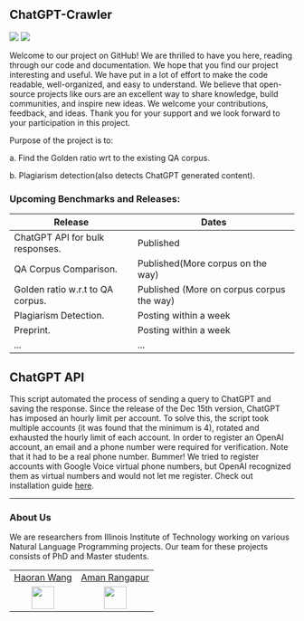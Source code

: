 ## ChatGPT-Crawler

![](https://img.shields.io/badge/Languages-%20English-red) 
![](https://img.shields.io/badge/ChatGPT-Corpus%2C%20Detector-blue)


Welcome to our project on GitHub! We are thrilled to have you here, reading through our code and documentation. We hope that you find our project interesting and useful. We have put in a lot of effort to make the code readable, well-organized, and easy to understand. We believe that open-source projects like ours are an excellent way to share knowledge, build communities, and inspire new ideas. We welcome your contributions, feedback, and ideas. Thank you for your support and we look forward to your participation in this project.<br>


Purpose of the project is to:

a. Find the Golden ratio wrt to the existing QA corpus.

b. Plagiarism detection(also detects ChatGPT generated content).





### Upcoming Benchmarks and Releases:

| Release               | Dates      |
|-----------------------|------------|
| ChatGPT API for bulk responses. | Published |
| QA Corpus Comparison. | Published(More corpus on the way) |
| Golden ratio w.r.t to QA corpus. | Published (More on corpus corpus the way) |
| Plagiarism Detection. | Posting within a week
| Preprint. | Posting within a week |
|...|...|

## ChatGPT API
This script automated the process of sending a query to ChatGPT and saving the response. Since the release of the Dec 15th version, ChatGPT has imposed an hourly limit per account. To solve this, the script took multiple accounts (it was found that the minimum is 4), rotated and exhausted the hourly limit of each account. In order to register an OpenAI account, an email and a phone number were required for verification. Note that it had to be a real phone number. Bummer! We tried to register accounts with Google Voice virtual phone numbers, but OpenAI recognized them as virtual numbers and would not let me register.  Check out installation guide [here](./chatGPT-crawler/README.md).



---

### About Us

We are researchers from Illinois Institute of Technology working on various Natural Language Programming projects. Our team for these projects consists of PhD and Master students. <br>

|   |   |
|:-:|:-:|
| [Haoran Wang](https://github.com/wang2226/) | [Aman Rangapur](https://github.com/aman-17/) |
|<img src="https://avatars.githubusercontent.com/u/21370476?v=4" alt="" width="40"/>|<img src="https://avatars.githubusercontent.com/u/44740048?v=4" alt="" width="40"/>|









